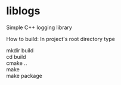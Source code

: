 # liblogs
Simple C++ logging library


How to build:
In project's root directory type

mkdir build<br>
cd build<br>
cmake ..<br>
make<br>
make package
